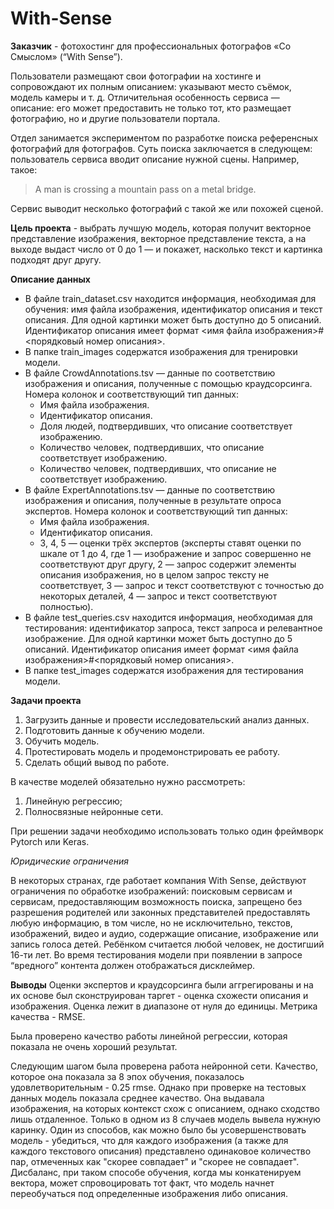 # With-Sense

**Заказчик** -  фотохостинг для профессиональных фотографов «Со Смыслом» (“With Sense”). 

Пользователи размещают свои фотографии на хостинге и сопровождают их полным описанием: указывают место съёмок, модель камеры и т. д. Отличительная особенность сервиса — описание: его может предоставить не только тот, кто размещает фотографию, но и другие пользователи портала. 

Отдел занимается экспериментом по разработке поиска референсных фотографий для фотографов. Суть поиска заключается в следующем: пользователь сервиса вводит описание нужной сцены. Например, такое:
> A man is crossing a mountain pass on a metal bridge.

Сервис выводит несколько фотографий с такой же или похожей сценой.

**Цель проекта** - выбрать лучшую  модель, которая получит векторное представление изображения, векторное представление текста, а на выходе выдаст число от 0 до 1 — и покажет, насколько текст и картинка подходят друг другу. 

**Описание данных**

- В файле train_dataset.csv находится информация, необходимая для обучения: имя файла изображения, идентификатор описания и текст описания. Для одной картинки может быть доступно до 5 описаний. Идентификатор описания имеет формат <имя файла изображения>#<порядковый номер описания>.
- В папке train_images содержатся изображения для тренировки модели.
- В файле CrowdAnnotations.tsv  — данные по соответствию изображения и описания, полученные с помощью краудсорсинга. Номера колонок и соответствующий тип данных:
    - Имя файла изображения.
    - Идентификатор описания.
    - Доля людей, подтвердивших, что описание соответствует изображению.
    - Количество человек, подтвердивших, что описание соответствует изображению.
    - Количество человек, подтвердивших, что описание не соответствует изображению.
- В файле ExpertAnnotations.tsv  — данные по соответствию изображения и описания, полученные в результате опроса экспертов. Номера колонок и соответствующий тип данных:
    - Имя файла изображения.
    - Идентификатор описания.
    - 3, 4, 5 — оценки трёх экспертов (эксперты ставят оценки по шкале от 1 до 4, где 1 — изображение и запрос совершенно не соответствуют друг другу, 2 — запрос содержит элементы описания изображения, но в целом запрос тексту не соответствует, 3 — запрос и текст соответствуют с точностью до некоторых деталей, 4 — запрос и текст соответствуют полностью).      
- В файле test_queries.csv находится информация, необходимая для тестирования: идентификатор запроса, текст запроса и релевантное изображение. Для одной картинки может быть доступно до 5 описаний. Идентификатор описания имеет формат <имя файла изображения>#<порядковый номер описания>.
- В папке test_images содержатся изображения для тестирования модели.

**Задачи проекта**


1. Загрузить данные и провести исследовательский анализ данных.
2. Подготовить данные к обучению модели.
3. Обучить модель.
4. Протестировать модель и продемонстрировать ее работу.
5. Сделать общий вывод по работе.

В качестве моделей обязательно нужно рассмотреть:
1. Линейную регрессию;
2. Полносвязные нейронные сети.

При решении задачи необходимо использовать только один фреймворк  Pytorch или Keras.

*Юридические ограничения*

В некоторых странах, где работает компания With Sense, действуют ограничения по обработке изображений: поисковым сервисам и сервисам, предоставляющим возможность поиска, запрещено без разрешения родителей или законных представителей предоставлять любую информацию, в том числе, но не исключительно, текстов, изображений, видео и аудио, содержащие описание, изображение или запись голоса детей. Ребёнком считается любой человек, не достигший 16-ти лет. Во время тестирования модели при появлении в запросе “вредного” контента должен отображаться дисклеймер. 

**Выводы**
Оценки экспертов и краудсорсинга были аггрегированы и на их основе был сконструирован таргет - оценка схожести описания и изображения. Оценка лежит в диапазоне от нуля до единицы. Метрика качества - RMSE.

Была проверено качество работы линейной регрессии, которая показала не очень хороший результат.

Следующим шагом была проверена работа нейронной сети. Качество, которое она показала за 8 эпох обучения, показалось удовлетворительным - 0.25 rmse. Однако при проверке на тестовых данных модель показала среднее качество. Она выдавала изображения, на которых контекст схож с описанием, однако сходство лишь отдаленное. Только в одном из 8 случаев модель вывела нужную каринку. Один из способов, как можно было бы усовершенствовать модель - убедиться, что для каждого изображения (а также для каждого текстового описания) представлено одинаковое количество пар, отмеченных как "скорее совпадает" и "скорее не совпадает". Дисбаланс, при таком способе обучения, когда мы конкатенируем вектора, может спровоцировать тот факт, что модель начнет переобучаться под определенные изображения либо описания.

